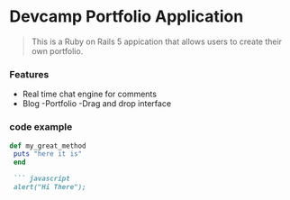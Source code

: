 # Devcamp Portfolio Application

>This is a Ruby on Rails 5 appication that allows users to create their own portfolio.

### Features

- Real time chat engine for comments
- Blog
-Portfolio
-Drag and drop interface

### code example 

``` ruby
def my_great_method
 puts "here it is"
 end

 ``` javascript
 alert("Hi There");
 ```